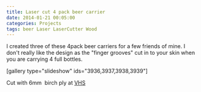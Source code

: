 ```yaml
---
title: Laser cut 4 pack beer carrier 
date: 2014-01-21 00:05:00
categories: Projects
tags: beer Laser LaserCutter Wood
---
```

I created three of these 4pack beer carriers for a few friends of mine. I don't really like the design as the "finger grooves" cut in to your skin when you are carrying 4 full bottles.

[gallery type="slideshow" ids="3936,3937,3938,3939"]

Cut with 6mm  birch ply at <a href="http://vancouver.hackspace.ca/wp/">VHS</a>
